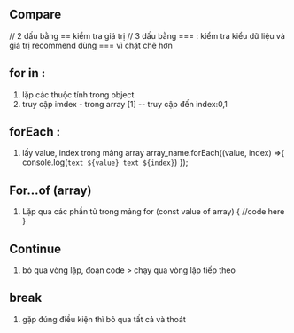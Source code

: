 ## Compare
// 2 dấu bằng == kiểm tra giá trị
// 3 dấu bằng ===  : kiểm tra kiểu dữ liệu và giá trị
recommend dùng ===  vì chặt chẽ hơn
## for in :
1. lặp các thuộc tính trong object
2. truy cập imdex - trong array [1] -- truy cập đến index:0,1
## forEach :
1. lấy value, index trong mảng array
array_name.forEach((value, index) =>{
   console.log(`text ${value} text ${index}`)
});
## For...of  (array)
1. Lặp qua các phần tử trong mảng
 for (const value of array) {
 //code here
 }
 ## Continue
 1. bỏ qua vòng lặp, đoạn code > chạy qua vòng lặp tiếp theo
 ## break
 1. gặp đúng điều kiện thì bỏ qua tất cả và thoát